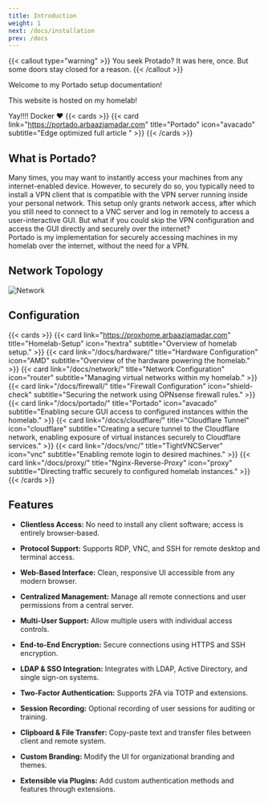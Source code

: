 ```yaml
---
title: Introduction
weight: 1
next: /docs/installation
prev: /docs
---
```


{{< callout type="warning" >}}
  You seek Protado?
  It was here, once. But some doors stay closed for a reason.
{{< /callout >}}

Welcome to my Portado setup documentation!

This website is hosted on my homelab!

Yay!!!! Docker ❤️
{{< cards >}}
{{< card link="https://portado.arbaazjamadar.com" title="Portado" icon="avacado" subtitle="Edge optimized full article " >}}
{{< /cards >}}


## What is Portado?

Many times, you may want to instantly access your machines from any internet-enabled device. However, to securely do so, you typically need to install a VPN client that is compatible with the VPN server running inside your personal network. This setup only grants network access, after which you still need to connect to a VNC server and log in remotely to access a user-interactive GUI. But what if you could skip the VPN configuration and access the GUI directly and securely over the internet?  
Portado is my implementation for securely accessing machines in my homelab over the internet, without the need for a VPN.

## Network Topology
![Network](/images/Portado.png)

## Configuration
{{< cards >}}
  {{< card link="https://proxhome.arbaazjamadar.com" title="Homelab-Setup" icon="hextra" subtitle="Overview of homelab setup." >}}
  {{< card link="/docs/hardware/" title="Hardware Configuration" icon="AMD" subtitle="Overview of the hardware powering the homelab." >}}
  {{< card link="/docs/network/" title="Network Configuration" icon="router" subtitle="Managing virtual networks within my homelab." >}}
  {{< card link="/docs/firewall/" title="Firewall Configuration" icon="shield-check" subtitle="Securing the network using OPNsense firewall rules." >}}
  {{< card link="/docs/portado/" title="Portado" icon="avacado" subtitle="Enabling secure GUI access to configured instances within the homelab." >}}
  {{< card link="/docs/cloudflare/" title="Cloudflare Tunnel" icon="cloudflare" subtitle="Creating a secure tunnel to the Cloudflare network, enabling exposure of virtual instances securely to Cloudflare services." >}}
  {{< card link="/docs/vnc/" title="TightVNCServer" icon="vnc" subtitle="Enabling remote login to desired machines." >}}
  {{< card link="/docs/proxy/" title="Nginx-Reverse-Proxy" icon="proxy" subtitle="Directing traffic securely to configured homelab instances." >}}
{{< /cards >}}

## Features

- **Clientless Access:** No need to install any client software; access is entirely browser-based.

- **Protocol Support:** Supports RDP, VNC, and SSH for remote desktop and terminal access.

- **Web-Based Interface:** Clean, responsive UI accessible from any modern browser.

- **Centralized Management:** Manage all remote connections and user permissions from a central server.

- **Multi-User Support:** Allow multiple users with individual access controls.

- **End-to-End Encryption:** Secure connections using HTTPS and SSH encryption.

- **LDAP & SSO Integration:** Integrates with LDAP, Active Directory, and single sign-on systems.

- **Two-Factor Authentication:** Supports 2FA via TOTP and extensions.

- **Session Recording:** Optional recording of user sessions for auditing or training.

- **Clipboard & File Transfer:** Copy-paste text and transfer files between client and remote system.

- **Custom Branding:** Modify the UI for organizational branding and themes.

- **Extensible via Plugins:** Add custom authentication methods and features through extensions.


